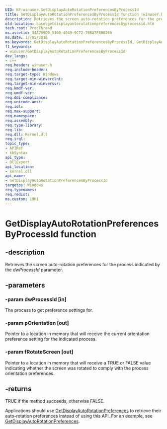```yaml
---
UID: NF:winuser.GetDisplayAutoRotationPreferencesByProcessId
title: GetDisplayAutoRotationPreferencesByProcessId function (winuser.h)
description: Retrieves the screen auto-rotation preferences for the process indicated by the dwProcessId parameter.
old-location: base\getdisplayautorotationpreferencesbyprocessid.htm
tech.root: ProcThread
ms.assetid: 34A769D0-5160-4049-9C72-76BA7F8B8260
ms.date: 12/05/2018
ms.keywords: GetDisplayAutoRotationPreferencesByProcessId, GetDisplayAutoRotationPreferencesByProcessId function, base.getdisplayautorotationpreferencesbyprocessid, winuser/GetDisplayAutoRotationPreferencesByProcessId
f1_keywords:
- winuser/GetDisplayAutoRotationPreferencesByProcessId
dev_langs:
- c++
req.header: winuser.h
req.include-header: 
req.target-type: Windows
req.target-min-winverclnt: 
req.target-min-winversvr: 
req.kmdf-ver: 
req.umdf-ver: 
req.ddi-compliance: 
req.unicode-ansi: 
req.idl: 
req.max-support: 
req.namespace: 
req.assembly: 
req.type-library: 
req.lib: 
req.dll: Kernel.dll
req.irql: 
topic_type:
- APIRef
- kbSyntax
api_type:
- DllExport
api_location:
- kernel.dll
api_name:
- GetDisplayAutoRotationPreferencesByProcessId
targetos: Windows
req.typenames: 
req.redist: 
ms.custom: 19H1
---
```


# GetDisplayAutoRotationPreferencesByProcessId function


## -description


Retrieves the screen auto-rotation preferences for the process indicated by the <i>dwProcessId</i> parameter.


## -parameters




### -param dwProcessId [in]

The process to get preference settings for.


### -param pOrientation [out]

Pointer to a location in memory that will receive the current orientation preference setting for the indicated process.


### -param fRotateScreen [out]

Pointer to a location in memory that will receive a TRUE or FALSE value indicating whether the screen was rotated to comply with the process orientation preferences.


## -returns



TRUE if the method succeeds, otherwise FALSE.

Applications should use <a href="https://docs.microsoft.com/windows/desktop/api/winuser/nf-winuser-getdisplayautorotationpreferences">GetDisplayAutoRotationPreferences</a> to retrieve their auto-rotation preferences instead of using this API. For an example, see <a href="https://docs.microsoft.com/windows/desktop/api/winuser/nf-winuser-getdisplayautorotationpreferences">GetDisplayAutoRotationPreferences</a>.



